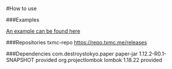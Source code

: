 #How to use

###Examples

[An example can be found here](https://github.com/254nm/PacketAPI/blob/master/Example/src/main/java/me/txmc/protocolapiexample/ProtocolAPIExample.java)

###Repositories
        <repository>
            <id>txmc-repo</id>
            <url>https://repo.txmc.me/releases</url>
        </repository>

###Dependencies
        <dependency>
            <groupId>com.destroystokyo.paper</groupId>
            <artifactId>paper-jar</artifactId>
            <version>1.12.2-R0.1-SNAPSHOT</version>
            <scope>provided</scope>
        </dependency>
        <dependency>
            <groupId>org.projectlombok</groupId>
            <artifactId>lombok</artifactId>
            <version>1.18.22</version>
            <scope>provided</scope>
        </dependency>